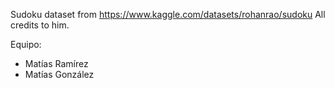 Sudoku dataset from https://www.kaggle.com/datasets/rohanrao/sudoku
All credits to him.

Equipo:
- Matías Ramírez
- Matías González
